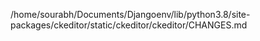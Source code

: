 /home/sourabh/Documents/Djangoenv/lib/python3.8/site-packages/ckeditor/static/ckeditor/ckeditor/CHANGES.md